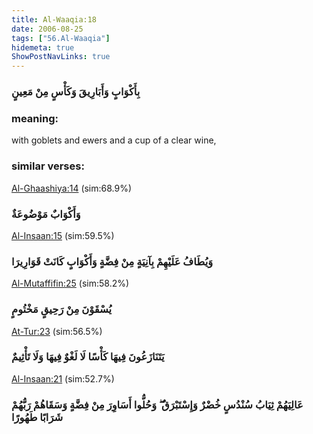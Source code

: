 ```yaml
---
title: Al-Waaqia:18
date: 2006-08-25
tags: ["56.Al-Waaqia"]
hidemeta: true 
ShowPostNavLinks: true 
---
```

### بِأَكْوَابٍ وَأَبَارِيقَ وَكَأْسٍ مِنْ مَعِينٍ
### meaning: 
with goblets and ewers and a cup of a clear wine,
### similar verses: 

[Al-Ghaashiya:14](/88/14) (sim:68.9%)

### وَأَكْوَابٌ مَوْضُوعَةٌ

[Al-Insaan:15](/76/15) (sim:59.5%)

### وَيُطَافُ عَلَيْهِمْ بِآنِيَةٍ مِنْ فِضَّةٍ وَأَكْوَابٍ كَانَتْ قَوَارِيرَا

[Al-Mutaffifin:25](/83/25) (sim:58.2%)

### يُسْقَوْنَ مِنْ رَحِيقٍ مَخْتُومٍ

[At-Tur:23](/52/23) (sim:56.5%)

### يَتَنَازَعُونَ فِيهَا كَأْسًا لَا لَغْوٌ فِيهَا وَلَا تَأْثِيمٌ

[Al-Insaan:21](/76/21) (sim:52.7%)

### عَالِيَهُمْ ثِيَابُ سُنْدُسٍ خُضْرٌ وَإِسْتَبْرَقٌ ۖ وَحُلُّوا أَسَاوِرَ مِنْ فِضَّةٍ وَسَقَاهُمْ رَبُّهُمْ شَرَابًا طَهُورًا

